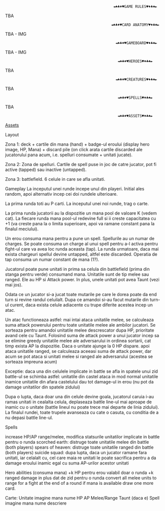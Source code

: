                                                      ◄♠♣♦♥GAME RULES♥♦♣♠►

TBA

                                                    ◄♠♣♦♥CARD ANATOMY♥♦♣♠►

TBA - IMG

                                                      ◄♠♣♦♥GAMEBOARD♥♦♣♠►

TBA - IMG

                                                       ◄♠♣♦♥HEROES♥♦♣♠►

TBA

                                                      ◄♠♣♦♥CREATURES♥♦♣♠►

TBA

                                                       ◄♠♣♦♥SPELLS♥♦♣♠►
TBA

                                                       ◄♠♣♦♥ASSETS♥♦♣♠►
[Assets](https://damstorageapi.ubisoft.com/api/v1/proxy/c48e4b9f-613f-4adf-9614-2ce96806d27c/compression/6092802d-5c59-4653-884d-74c04d64dbcc?compressionLevel=Optimal&correlationId=e6d2b1a60aa446e0ae91a1d8556c5767&temp_url_sig=efb4a474c9e42fa114161662586766d07989115e&temp_url_expires=1605347272)


Layout

Zona 1: deck + cartile din mana (hand) + badge-ul eroului (display hero image, HP, Mana) + discard pile (on click arata cartile discarded ale jucatorului pana acum, i.e. spelluri consumate + unitati jucate).

Zona 2: Zona de spelluri. Cartile de spell puse in joc de catre jucator, pot fi active (tapped) sau inactive (untapped).

Zona 3: battlefield. 6 celule in care se afla unitati.

Gameplay
La inceputul unei runde incepe unul din playeri. Initial ales random, apoi alternativ incep cei doi rundele ulterioare.

La prima runda toti au P carti. La inceputul unei noi runde, trag o carte.

La prima runda jucatorii au la dispozitie un mana pool de valoare K (vedem cat). La fiecare runda mana pool-ul redevine full si ii creste capacitatea cu +1 (va creste pana la o limita superioare, apoi va ramane constant pana la finalul meciului).

Un erou consuma mana pentru a pune un spell. Spellurile au un numar de charges. Se poate consuma un charge al unui spell pentru a-l activa pentru fight-ul care va avea loc runda aceasta (tap). La runda urmatoare, daca mai exista chargeuri spellul devine untapped, altfel este discarded. Operatia de tap consuma un numar constant de mana (1?).

Jucatorul poate pune unitati in prima sa celula din battlefield (prima din stanga pentru verde) consumand mana. Unitatile sunt de tip melee sau ranged.  Ele au HP si Attack power. In plus, unele unitati pot avea Taunt (vezi mai jos).

Odata ce un jucator si-a jucat toate mutarile pe care le dorea poate da end turn si revine randul celuilalt. Dupa ce amandoi si-au facut mutarile din turn-ul curent, daca exista celule adiacente cu trupe diferite acestea incep un atac.

Un atac functioneaza astfel:
mai intai ataca unitatile melee, se calculeaza suma attack powerului pentru toate unitatile melee ale ambilor jucatori. Se sorteaza pentru amandoi unitatile melee descrescator dupa HP, prioritate avand cele cu Taunt. Folosind suma de attack power a unui jucator incep sa se elimine greedy unitatile melee ale adversarului in ordinea sortarii, cat timp exista AP la dispozitie. Daca o unitate ajunge la 0 HP dispare.
apoi ataca unitatile ranged, se calculeaza aceeasi suma de attack power, dar acum se pot ataca si unitati melee si ranged ale adversarului (acestea se sorteaza impreuna acum)

Exceptie: daca una din celulele implicate in battle se afla in spatele unui zid battle-ul se schimba astfel:
unitatile din castel ataca in mod normal unitatile inamice
unitatile din afara castelului dau tot damage-ul in erou (nu pot da damage unitatilor din spatele zidului)

Dupa o lupta, daca doar una din celule devine goala, jucatorul caruia i-au ramas unitati in cealalta celula, deplaseaza battle line-ul mai aproape de inamic cu o unitate (battle lineul nu poate trece mai departe de linia zidului). La finalul rundei, toate trupele avanseaza cu cate o casuta, cu conditia de a nu depasi battle line-ul. 


Spells

increase HP/AP range/melee, modifica statsurile unitatilor implicate in battle pentru o runda
scorched earth: distruge toate unitatile melee din battle (both players)
spears of heaven: distruge toate unitatile ranged din battle (both players)
suicide squad: dupa lupta, daca un jucator ramane fara unitati, iar celalalt cu, cel care maia re unitati le poate sacrifica pentru a da damage eroului inamic egal cu suma AP-urilor acestor unitati

Hero abilities (consuma mana)
+k HP pentru erou valabil doar o runda
+k ranged damage in plus dat de zid pentru o runda
convert all melee units to range for a fight
at the end of a round if mana is available draw one more card.

Carte:
Unitate
imagine
mana
nume
HP
AP
Melee/Range
Taunt (daca e)
Spell
imagine
mana
nume
descriere


